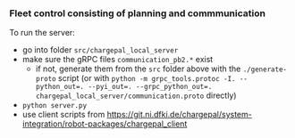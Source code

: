 ### Fleet control consisting of planning and commmunication

To run the server:

- go into folder `src/chargepal_local_server`
- make sure the gRPC files `communication_pb2.*` exist
  - if not, generate them from the `src` folder above with the `./generate-proto` script (or with
    `python -m grpc_tools.protoc -I. --python_out=. --pyi_out=. --grpc_python_out=. chargepal_local_server/communication.proto`
    directly)
- `python server.py`
- use client scripts from https://git.ni.dfki.de/chargepal/system-integration/robot-packages/chargepal_client
